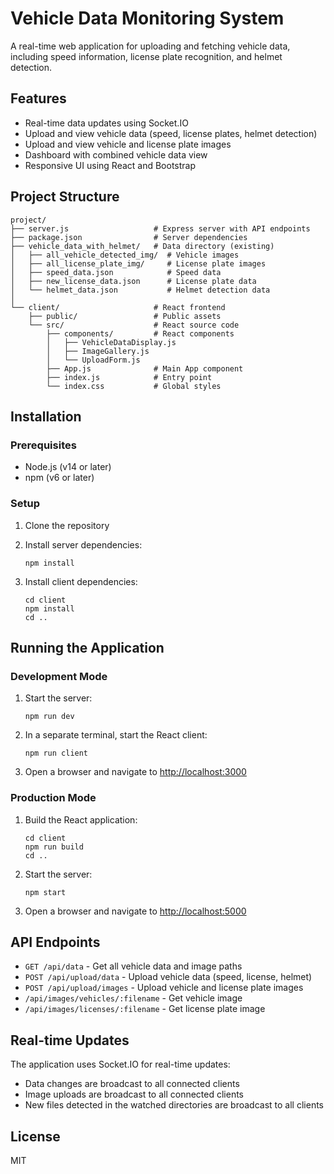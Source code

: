 # Vehicle Data Monitoring System

A real-time web application for uploading and fetching vehicle data, including speed information, license plate recognition, and helmet detection.

## Features

- Real-time data updates using Socket.IO
- Upload and view vehicle data (speed, license plates, helmet detection)
- Upload and view vehicle and license plate images
- Dashboard with combined vehicle data view
- Responsive UI using React and Bootstrap

## Project Structure

```
project/
├── server.js                   # Express server with API endpoints
├── package.json                # Server dependencies
├── vehicle_data_with_helmet/   # Data directory (existing)
│   ├── all_vehicle_detected_img/  # Vehicle images
│   ├── all_license_plate_img/     # License plate images
│   ├── speed_data.json            # Speed data
│   ├── new_license_data.json      # License plate data
│   └── helmet_data.json           # Helmet detection data
│
└── client/                     # React frontend
    ├── public/                 # Public assets
    └── src/                    # React source code
        ├── components/         # React components
        │   ├── VehicleDataDisplay.js
        │   ├── ImageGallery.js
        │   └── UploadForm.js
        ├── App.js              # Main App component
        ├── index.js            # Entry point
        └── index.css           # Global styles
```

## Installation

### Prerequisites

- Node.js (v14 or later)
- npm (v6 or later)

### Setup

1. Clone the repository
2. Install server dependencies:
   ```
   npm install
   ```

3. Install client dependencies:
   ```
   cd client
   npm install
   cd ..
   ```

## Running the Application

### Development Mode

1. Start the server:
   ```
   npm run dev
   ```

2. In a separate terminal, start the React client:
   ```
   npm run client
   ```

3. Open a browser and navigate to [http://localhost:3000](http://localhost:3000)

### Production Mode

1. Build the React application:
   ```
   cd client
   npm run build
   cd ..
   ```

2. Start the server:
   ```
   npm start
   ```

3. Open a browser and navigate to [http://localhost:5000](http://localhost:5000)

## API Endpoints

- `GET /api/data` - Get all vehicle data and image paths
- `POST /api/upload/data` - Upload vehicle data (speed, license, helmet)
- `POST /api/upload/images` - Upload vehicle and license plate images
- `/api/images/vehicles/:filename` - Get vehicle image
- `/api/images/licenses/:filename` - Get license plate image

## Real-time Updates

The application uses Socket.IO for real-time updates:

- Data changes are broadcast to all connected clients
- Image uploads are broadcast to all connected clients
- New files detected in the watched directories are broadcast to all clients

## License

MIT 